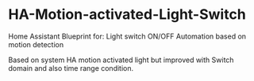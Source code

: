 # HA-Motion-activated-Light-Switch
Home Assistant Blueprint for: Light switch ON/OFF Automation based on motion detection

Based on system HA motion activated light but improved with Switch domain and also time range condition.
